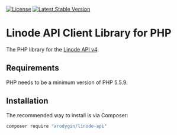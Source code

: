 [![License](https://poser.pugx.org/arodygin/linode-api/license)](https://packagist.org/packages/arodygin/linode-api)
[![Latest Stable Version](https://poser.pugx.org/arodygin/linode-api/v/stable)](https://packagist.org/packages/arodygin/linode-api)

# Linode API Client Library for PHP

The PHP library for the [Linode API v4](https://developers.linode.com).

## Requirements

PHP needs to be a minimum version of PHP 5.5.9.

## Installation

The recommended way to install is via Composer:

```bash
composer require "arodygin/linode-api"
```
